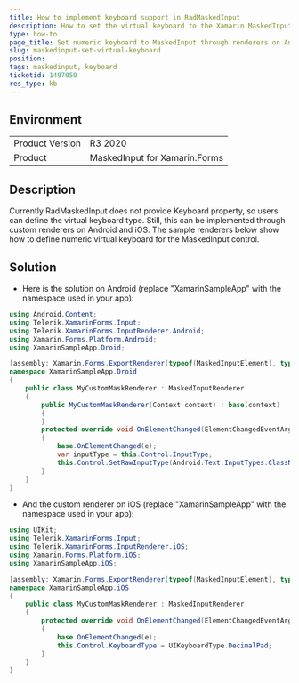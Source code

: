```yaml
---
title: How to implement keyboard support in RadMaskedInput
description: How to set the virtual keyboard to the Xamarin MaskedInput control
type: how-to
page_title: Set numeric keyboard to MaskedInput through renderers on Android and iOS
slug: maskedinput-set-virtual-keyboard
position: 
tags: maskedinput, keyboard
ticketid: 1497050
res_type: kb
---
```


## Environment
<table>
	<tbody>
		<tr>
			<td>Product Version</td>
			<td>R3 2020</td>
		</tr>
		<tr>
			<td>Product</td>
			<td>MaskedInput for Xamarin.Forms</td>
		</tr>
	</tbody>
</table>


## Description

Currently RadMaskedInput does not provide Keyboard property, so users can define the virtual keyboard type.  Still, this can be implemented through custom renderers on Android and iOS.  The sample renderers below show how to define numeric virtual keyboard for the MaskedInput control.

## Solution

* Here is the solution on Android (replace "XamarinSampleApp" with the namespace used in your app):

```C#
using Android.Content;
using Telerik.XamarinForms.Input;
using Telerik.XamarinForms.InputRenderer.Android;
using Xamarin.Forms.Platform.Android;
using XamarinSampleApp.Droid;

[assembly: Xamarin.Forms.ExportRenderer(typeof(MaskedInputElement), typeof(MyCustomMaskRenderer))]
namespace XamarinSampleApp.Droid
{
    public class MyCustomMaskRenderer : MaskedInputRenderer
    {
        public MyCustomMaskRenderer(Context context) : base(context)
        { 
        }
        protected override void OnElementChanged(ElementChangedEventArgs<MaskedInputElement> e)
        {
            base.OnElementChanged(e);
            var inputType = this.Control.InputType;
            this.Control.SetRawInputType(Android.Text.InputTypes.ClassNumber);
        }
    }
}
```

* And the custom renderer on iOS (replace "XamarinSampleApp" with the namespace used in your app):

```C#
using UIKit;
using Telerik.XamarinForms.Input;
using Telerik.XamarinForms.InputRenderer.iOS;
using Xamarin.Forms.Platform.iOS;
using XamarinSampleApp.iOS;

[assembly: Xamarin.Forms.ExportRenderer(typeof(MaskedInputElement), typeof(MyCustomMaskRenderer))]
namespace XamarinSampleApp.iOS
{
    public class MyCustomMaskRenderer : MaskedInputRenderer
    {
        protected override void OnElementChanged(ElementChangedEventArgs<MaskedInputElement> e)
        {
            base.OnElementChanged(e);
            this.Control.KeyboardType = UIKeyboardType.DecimalPad;
        }
    }
}
```
